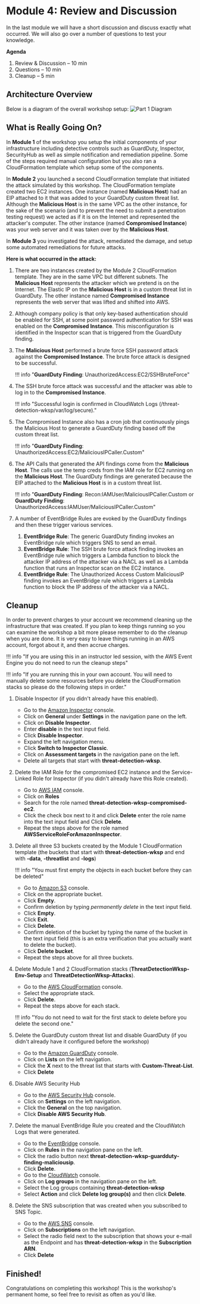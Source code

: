# Module 4: Review and Discussion

In the last module we will have a short discussion and discuss exactly what occurred. We will also go over a number of questions to test your knowledge.

<!--and then provide instructions on how to clean up the workshop environment to prevent future charges in your AWS account.
-->

**Agenda**

1. Review & Discussion – 10 min
2. Questions – 10 min
3. Cleanup – 5 min

## Architecture Overview
Below is a diagram of the overall workshop setup:
![Part 1 Diagram](./images/03-diagram-attack-v2.png)

## What is Really Going On?

In **Module 1** of the workshop you setup the initial components of your infrastructure including detective controls such as GuardDuty, Inspector, SecurityHub as well as simple notification and remediation pipeline. Some of the steps required manual configuration but you also ran a CloudFormation template which setup some of the components. 

In **Module 2** you launched a second CloudFormation template that initiated the attack simulated by this workshop. The CloudFormation template created two EC2 instances. One instance (named **Malicious Host**) had an EIP attached to it that was added to your GuardDuty custom threat list. Although the **Malicious Host** is in the same VPC as the other instance, for the sake of the scenario (and to prevent the need to submit a penetration testing request) we acted as if it is on the Internet and represented the attacker's computer. The other instance (named **Compromised Instance**) was your web server and it was taken over by the **Malicious Host**. 

In **Module 3** you investigated the attack, remediated the damage, and setup some automated remediations for future attacks.  

**Here is what occurred in the attack:**

1. There are two instances created by the Module 2 CloudFormation template. They are in the same VPC but different subnets. The **Malicious Host** represents the attacker which we pretend is on the Internet. The Elastic IP on the **Malicious Host** is in a custom threat list in GuardDuty. The other instance named **Compromised Instance** represents the web server that was lifted and shifted into AWS.

2. Although company policy is that only key-based authentication should be enabled for SSH, at some point password authentication for SSH was enabled on the **Compromised Instance**.  This misconfiguration is identified in the Inspector scan that is triggered from the GuardDuty finding.

3. The **Malicious Host** performed a brute force SSH password attack against the **Compromised Instance**. The brute force attack is designed to be successful.
	
	!!! info "**GuardDuty Finding**: UnauthorizedAccess:EC2/SSHBruteForce"

4. The SSH brute force attack was successful and the attacker was able to log in to the **Compromised Instance**.
	
	!!! info "Successful login is confirmed in CloudWatch Logs (/threat-detection-wksp/var/log/secure)."


6. The Compromised Instance also has a cron job that continuously pings the Malicious Host to generate a GuardDuty finding based off the custom threat list.
	
	!!! info "**GuardDuty Finding**: UnauthorizedAccess:EC2/MaliciousIPCaller.Custom"
 
7. The API Calls that generated the API findings come from the **Malicious Host**. The calls use the temp creds from the IAM role for EC2 running on the **Malicious Host**. The GuardDuty findings are generated because the EIP attached to the **Malicious Host** is in a custom threat list. 
	
	!!! info "**GuardDuty Finding**: Recon:IAMUser/MaliciousIPCaller.Custom or **GuardDuty Finding**: UnauthorizedAccess:IAMUser/MaliciousIPCaller.Custom"

8. A number of EventBridge Rules are evoked by the GuardDuty findings and then these trigger various services.
	1.	**EventBridge Rule**: The generic GuardDuty finding invokes an EventBridge rule which triggers SNS to send an email.
	<!-- 2.	**CloudWatch Event Rule**: The generic Macie alert invokes a CloudWatch Event rule which triggers SNS to send an email. -->
	3.	**EventBridge Rule**: The SSH brute force attack finding invokes an EventBridge rule which triggers a Lambda function to block the attacker IP address of the attacker via a NACL as well as a Lambda function that runs an Inspector scan on the EC2 instance.
	4. **EventBridge Rule**: The Unauthorized Access Custom MaliciousIP finding invokes an EventBridge rule which triggers a Lambda function to block the IP address of the attacker via a NACL.

<!-- 5. The EC2 Instance that is created in the **Module** 2 CloudFormation template disabled default encryption on the **Data** bucket.  In addition the CloudFormation template made the **Data** bucket public.  This is used for the Macie part of the investigation in Module 3. We pretend that the attacker made the bucket public and removed the default encryption from the bucket.
	
	!!! info "**Macie Alert**: S3 Bucket IAM policy grants global read rights."
-->  
## Cleanup
In order to prevent charges to your account we recommend cleaning up the infrastructure that was created. If you plan to keep things running so you can examine the workshop a bit more please remember to do the cleanup when you are done. It is very easy to leave things running in an AWS account, forgot about it, and then accrue charges. 

!!! info "If you are using this in an instructor led session, with the AWS Event Engine you do not need to run the cleanup steps"

!!! info "If you are running this in your own account. You will need to manually delete some resources before you delete the CloudFormation stacks so please do the following steps in order."

1.	Disable Inspector (if you didn't already have this enabled).
	* Go to the <a href="https://us-west-2.console.aws.amazon.com/inspector/v2/home" target="_blank">Amazon Inspector</a> console.
	* Click on **General** under **Settings** in the navigation pane on the left.
	* Click on **Disable Inspector**.
	* Enter **disable** in the text input field.
	* Click **Disable Inspector**.
	* Expand the left navigation menu.
	* Click **Switch to Inspector Classic**.
	* Click on **Assessment targets** in the navigation pane on the left.
	* Delete all targets that start with **threat-detection-wksp**.

2.	Delete the IAM Role for the compromised EC2 instance and the Service-Linked Role for Inspector (if you didn't already have this Role created).
	* Go to <a href="https://console.aws.amazon.com/iam/" target="_blank">AWS IAM</a> console.
	* Click on **Roles**
	* Search for the role named **threat-detection-wksp-compromised-ec2**.
	* Click the check box next to it and click **Delete** enter the role name into the text input field and Click **Delete**.
	* Repeat the steps above for the role named **AWSServiceRoleForAmazonInspector**.

3.	Delete all three S3 buckets created by the Module 1 CloudFormation template (the buckets that start with **threat-detection-wksp** and end with **-data**, **-threatlist** and **-logs**)

    !!! info "You must first empty the objects in each bucket before they can be deleted"

	* Go to <a href="https://s3.console.aws.amazon.com/s3/home?region=us-west-2" target="_blank">Amazon S3</a> console.
	* Click on the appropriate bucket.
	* Click **Empty**.
	* Confirm deletion by typing *permanently delete* in the text input field.
	* Click **Empty**.
	* Click **Exit**.
	* Click **Delete**.
	* Confirm deletion of the bucket by typing the name of the bucket in the text input field (this is an extra verification that you actually want to delete the bucket).
	* Click **Delete bucket**.
	* Repeat the steps above for all three buckets.

4.	Delete Module 1 and 2 CloudFormation stacks (**ThreatDetectionWksp-Env-Setup** and **ThreatDetectionWksp-Attacks**).
	* Go to the <a href="https://us-west-2.console.aws.amazon.com/cloudformation/home?region=us-west-2#/stacks?filter=active" target="_blank">AWS CloudFormation</a> console.
	* Select the appropriate stack.
	* Click **Delete**.
	* Repeat the steps above for each stack.

	!!! info "You do not need to wait for the first stack to delete before you delete the second one."

5.	Delete the GuardDuty custom threat list and disable GuardDuty (if you didn't already have it configured before the workshop)
	* Go to the <a href="https://us-west-2.console.aws.amazon.com/guardduty/" target="_blank">Amazon GuardDuty</a> console.
	* Click on **Lists** on the left navigation.
	* Click the **X** next to the threat list that starts with **Custom-Threat-List**.
	* Click **Delete**

6.	Disable AWS Security Hub
	* Go to the <a href="https://us-west-2.console.aws.amazon.com/securityhub/home?region=us-west-2#/findings" target="_blank">AWS Security Hub</a> console.
	* Click on **Settings** on the left navigation.
	* Click the **General** on the top navigation.
	* Click **Disable AWS Security Hub**.

6.	Delete the manual EventBridge Rule you created and the CloudWatch Logs that were generated.
	* Go to the <a href="https://us-west-2.console.aws.amazon.com/events" target="_blank">EventBridge</a> console.
	* Click on **Rules** in the navigation pane on the left.
	* Click the radio button next **threat-detection-wksp-guardduty-finding-maliciousip**.
	* Click **Delete**.
	* Go to the <a href="https://us-west-2.console.aws.amazon.com/cloudwatch" target="_blank">CloudWatch</a> console.
	* Click on **Log groups** in the navigation pane on the left.
	* Select the Log groups containing **threat-detection-wksp**
	* Select **Action** and click **Delete log group(s)** and then click **Delete**.

7.	Delete the SNS subscription that was created when you subscribed to SNS Topic.
	* Go to the <a href="https://us-west-2.console.aws.amazon.com/sns" target="_blank">AWS SNS</a> console.
	* Click on **Subscriptions** on the left navigation.
	* Select the radio field next to the subscription that shows your e-mail as the Endpoint and has **threat-detection-wksp** in the **Subscription ARN**.
	* Click **Delete**

<!--8.	Disable Macie (if you didn't already have Macie enabled before the workshop).
	* Go the <a href="https://mt.us-west-2.macie.aws.amazon.com/" target="_blank">Amazon Macie</a> console.
	* In the upper right-hand corner select the down arrow to the left of the Region and select **Macie General Settings**.
	* Check the two boxes and click **Disable Amazon Macie**-->

## Finished!

Congratulations on completing this workshop! This is the workshop's permanent home, so feel free to revisit as often as you'd like.


